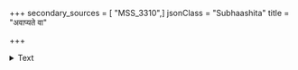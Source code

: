 +++
secondary_sources = [ "MSS_3310",]
jsonClass = "Subhaashita"
title = "अवाप्यते वा"

+++

<details><summary>Text</summary>

अवाप्यते वा किमियद्भवत्या चित्तैकपद्यामपि विद्यते यः।  
यत्रान्धकारः किल चेतसोऽपि जिह्मेतरैर्ब्रह्म तदप्यवाप्यम्॥
</details>
